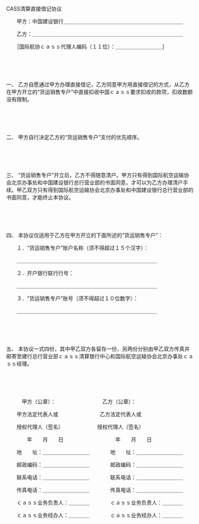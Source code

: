 



CASS清算直接借记协议



 

　　甲方：中国建设银行＿＿＿＿＿＿＿＿＿＿＿＿＿＿＿＿＿＿＿＿＿＿＿

　　乙方：＿＿＿＿＿＿＿＿＿＿＿＿＿＿＿＿＿＿＿＿＿＿＿＿＿＿＿＿＿

　　［国际航协ｃａｓｓ代理人编码（１１位）：＿＿＿＿＿＿＿＿＿］

　　

　　

一、
乙方自愿通过甲方办理直接借记，乙方同意甲方用直接借记的方式，从乙方在甲方开立的“货运销售专户”中直接扣收中国ｃａｓｓ要求扣收的款项，扣收数额没有限制。

　　

　　

二、
甲方自行决定乙方的“货运销售专户”支付的优先顺序。

　　

　　

三、
“货运销售专户”开立后，乙方不得随意清户。甲方只有得到国际航空运输协会北京办事处和中国建设银行总行营业部的书面同意，才可以为乙方办理清户手续。甲乙双方只有得到国际航空运输协会北京办事处和中国建设银行总行营业部的书面同意，才能终止本协议。

　　

　　

四、
本协议仅适用于乙方在甲方开立的下面所述的“货运销售专户”：

　　１．“货运销售专户”账户名称（须不得超过１５个汉字）：

　　＿＿＿＿＿＿＿＿＿＿＿＿＿＿＿＿＿＿＿＿＿＿＿＿＿＿＿

　　２．开户银行联行行号：

　　＿＿＿＿＿＿＿＿＿＿＿＿＿＿＿＿＿＿＿＿＿＿＿＿＿＿＿

　　３．“货运销售专户”账号（须不得超过１０位数字）：

　　＿＿＿＿＿＿＿＿＿＿＿＿＿＿＿＿＿＿＿＿＿＿＿＿＿＿＿

　　

　　

五、
本协议一式四份，其中甲乙双方各留存一份，另两份分别由甲乙双方传真并邮寄至建行总行营业部ｃａｓｓ清算银行中心和国际航空运输协会北京办事处ｃａｓｓ经理。

　　

　　

　　　甲方（公章）：　　　　　　　　　乙方（公章）：

　　甲方法定代表人或　　　　　　　　乙方法定代表人或

　　授权代理人（签名）　　　　　　　授权代理人（签名）

　　　　年　　月　　日　　　　　　　　　　年　　月　　日　　　

　　地　　址：＿＿＿＿＿＿＿＿＿　　　　地　　址：＿＿＿＿＿＿＿＿＿

　　邮政编码：＿＿＿＿＿＿＿＿＿　　　　邮政编码：＿＿＿＿＿＿＿＿＿

　　联系电话：＿＿＿＿＿＿＿＿＿　　　　联系电话：＿＿＿＿＿＿＿＿＿

　　传真电话：＿＿＿＿＿＿＿＿＿　　　　传真电话：＿＿＿＿＿＿＿＿＿

　　ｃａｓｓ业务负责人：＿＿＿＿　　　　ｃａｓｓ业务负责人：＿＿＿＿

　　ｃａｓｓ业务经办人：＿＿＿＿　　　　ｃａｓｓ业务经办人：＿＿＿＿